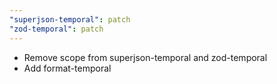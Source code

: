 ```yaml
---
"superjson-temporal": patch
"zod-temporal": patch
---
```


- Remove scope from superjson-temporal and zod-temporal
- Add format-temporal
